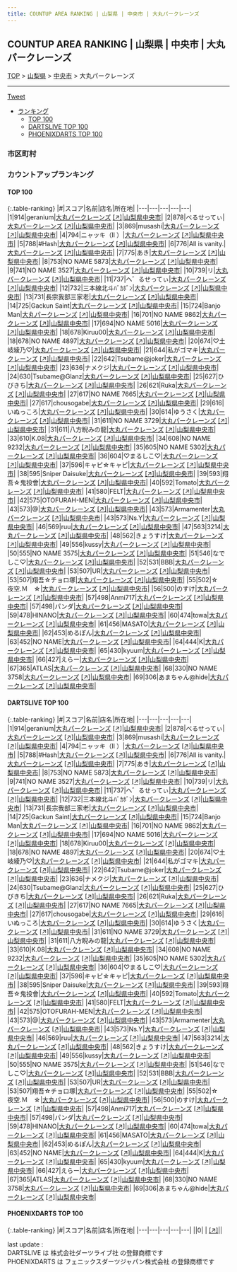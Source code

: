 ```yaml
---
title: COUNTUP AREA RANKING | 山梨県 | 中央市 | 大丸パークレーンズ
---
```

## COUNTUP AREA RANKING | 山梨県 | 中央市 | 大丸パークレーンズ

[TOP](/darts/rank/) > [山梨県](/darts/rank/山梨県/) > [中央市](/darts/rank/山梨県/中央市/) > 大丸パークレーンズ

___

<a href="https://twitter.com/share?ref_src=twsrc%5Etfw" data-text="COUNTUP AREA RANKING | 山梨県中央市大丸パークレーンズ" class="twitter-share-button" data-hashtags="DARTSLIVE,PHOENIXDARTS,darts,ダーツ" data-show-count="false">Tweet</a>

* [ランキング](#カウントアップランキング)
    * [TOP 100](#top-100)
    * [DARTSLIVE TOP 100](#dartslive-top-100)
    * [PHOENIXDARTS TOP 100](#phoenixdarts-top-100)

### 市区町村

<ul>

</ul>

### カウントアップランキング

#### TOP 100



{:.table-ranking}
|#|スコア|名前|店名|所在地|
|---|---|---|---|---|
|1|914|<span class="rank-name-dl">geranium</span>|<a href="/darts/rank/shops/bbb134de57f7a8d8a3f63593b5358cc4.html">大丸パークレーンズ</a> <a href="https://search.dartslive.com/jp/shop/bbb134de57f7a8d8a3f63593b5358cc4">[↗]</a>|<a href="/darts/rank/山梨県/中央市">山梨県中央市</a>|
|2|878|<span class="rank-name-dl">べるせってぃ</span>|<a href="/darts/rank/shops/bbb134de57f7a8d8a3f63593b5358cc4.html">大丸パークレーンズ</a> <a href="https://search.dartslive.com/jp/shop/bbb134de57f7a8d8a3f63593b5358cc4">[↗]</a>|<a href="/darts/rank/山梨県/中央市">山梨県中央市</a>|
|3|869|<span class="rank-name-dl">musashi</span>|<a href="/darts/rank/shops/bbb134de57f7a8d8a3f63593b5358cc4.html">大丸パークレーンズ</a> <a href="https://search.dartslive.com/jp/shop/bbb134de57f7a8d8a3f63593b5358cc4">[↗]</a>|<a href="/darts/rank/山梨県/中央市">山梨県中央市</a>|
|4|794|<span class="rank-name-dl">ニャッキ（ll ）</span>|<a href="/darts/rank/shops/bbb134de57f7a8d8a3f63593b5358cc4.html">大丸パークレーンズ</a> <a href="https://search.dartslive.com/jp/shop/bbb134de57f7a8d8a3f63593b5358cc4">[↗]</a>|<a href="/darts/rank/山梨県/中央市">山梨県中央市</a>|
|5|788|<span class="rank-name-dl">#Hash</span>|<a href="/darts/rank/shops/bbb134de57f7a8d8a3f63593b5358cc4.html">大丸パークレーンズ</a> <a href="https://search.dartslive.com/jp/shop/bbb134de57f7a8d8a3f63593b5358cc4">[↗]</a>|<a href="/darts/rank/山梨県/中央市">山梨県中央市</a>|
|6|776|<span class="rank-name-dl">All is vanity.</span>|<a href="/darts/rank/shops/bbb134de57f7a8d8a3f63593b5358cc4.html">大丸パークレーンズ</a> <a href="https://search.dartslive.com/jp/shop/bbb134de57f7a8d8a3f63593b5358cc4">[↗]</a>|<a href="/darts/rank/山梨県/中央市">山梨県中央市</a>|
|7|775|<span class="rank-name-dl">あき</span>|<a href="/darts/rank/shops/bbb134de57f7a8d8a3f63593b5358cc4.html">大丸パークレーンズ</a> <a href="https://search.dartslive.com/jp/shop/bbb134de57f7a8d8a3f63593b5358cc4">[↗]</a>|<a href="/darts/rank/山梨県/中央市">山梨県中央市</a>|
|8|753|<span class="rank-name-dl">NO NAME 5873</span>|<a href="/darts/rank/shops/bbb134de57f7a8d8a3f63593b5358cc4.html">大丸パークレーンズ</a> <a href="https://search.dartslive.com/jp/shop/bbb134de57f7a8d8a3f63593b5358cc4">[↗]</a>|<a href="/darts/rank/山梨県/中央市">山梨県中央市</a>|
|9|741|<span class="rank-name-dl">NO NAME 3527</span>|<a href="/darts/rank/shops/bbb134de57f7a8d8a3f63593b5358cc4.html">大丸パークレーンズ</a> <a href="https://search.dartslive.com/jp/shop/bbb134de57f7a8d8a3f63593b5358cc4">[↗]</a>|<a href="/darts/rank/山梨県/中央市">山梨県中央市</a>|
|10|739|<span class="rank-name-dl">リ</span>|<a href="/darts/rank/shops/bbb134de57f7a8d8a3f63593b5358cc4.html">大丸パークレーンズ</a> <a href="https://search.dartslive.com/jp/shop/bbb134de57f7a8d8a3f63593b5358cc4">[↗]</a>|<a href="/darts/rank/山梨県/中央市">山梨県中央市</a>|
|11|737|<span class="rank-name-dl">へ゛るせってぃ</span>|<a href="/darts/rank/shops/bbb134de57f7a8d8a3f63593b5358cc4.html">大丸パークレーンズ</a> <a href="https://search.dartslive.com/jp/shop/bbb134de57f7a8d8a3f63593b5358cc4">[↗]</a>|<a href="/darts/rank/山梨県/中央市">山梨県中央市</a>|
|12|732|<span class="rank-name-dl">三本線北斗ﾊﾞｶﾎﾞﾝ</span>|<a href="/darts/rank/shops/bbb134de57f7a8d8a3f63593b5358cc4.html">大丸パークレーンズ</a> <a href="https://search.dartslive.com/jp/shop/bbb134de57f7a8d8a3f63593b5358cc4">[↗]</a>|<a href="/darts/rank/山梨県/中央市">山梨県中央市</a>|
|13|731|<span class="rank-name-dl">長宗我部三家老</span>|<a href="/darts/rank/shops/bbb134de57f7a8d8a3f63593b5358cc4.html">大丸パークレーンズ</a> <a href="https://search.dartslive.com/jp/shop/bbb134de57f7a8d8a3f63593b5358cc4">[↗]</a>|<a href="/darts/rank/山梨県/中央市">山梨県中央市</a>|
|14|725|<span class="rank-name-dl">Gackun Saint</span>|<a href="/darts/rank/shops/bbb134de57f7a8d8a3f63593b5358cc4.html">大丸パークレーンズ</a> <a href="https://search.dartslive.com/jp/shop/bbb134de57f7a8d8a3f63593b5358cc4">[↗]</a>|<a href="/darts/rank/山梨県/中央市">山梨県中央市</a>|
|15|724|<span class="rank-name-dl">Banjo Man</span>|<a href="/darts/rank/shops/bbb134de57f7a8d8a3f63593b5358cc4.html">大丸パークレーンズ</a> <a href="https://search.dartslive.com/jp/shop/bbb134de57f7a8d8a3f63593b5358cc4">[↗]</a>|<a href="/darts/rank/山梨県/中央市">山梨県中央市</a>|
|16|701|<span class="rank-name-dl">NO NAME 9862</span>|<a href="/darts/rank/shops/bbb134de57f7a8d8a3f63593b5358cc4.html">大丸パークレーンズ</a> <a href="https://search.dartslive.com/jp/shop/bbb134de57f7a8d8a3f63593b5358cc4">[↗]</a>|<a href="/darts/rank/山梨県/中央市">山梨県中央市</a>|
|17|694|<span class="rank-name-dl">NO NAME 5016</span>|<a href="/darts/rank/shops/bbb134de57f7a8d8a3f63593b5358cc4.html">大丸パークレーンズ</a> <a href="https://search.dartslive.com/jp/shop/bbb134de57f7a8d8a3f63593b5358cc4">[↗]</a>|<a href="/darts/rank/山梨県/中央市">山梨県中央市</a>|
|18|678|<span class="rank-name-dl">Kiruu00</span>|<a href="/darts/rank/shops/bbb134de57f7a8d8a3f63593b5358cc4.html">大丸パークレーンズ</a> <a href="https://search.dartslive.com/jp/shop/bbb134de57f7a8d8a3f63593b5358cc4">[↗]</a>|<a href="/darts/rank/山梨県/中央市">山梨県中央市</a>|
|18|678|<span class="rank-name-dl">NO NAME 4897</span>|<a href="/darts/rank/shops/bbb134de57f7a8d8a3f63593b5358cc4.html">大丸パークレーンズ</a> <a href="https://search.dartslive.com/jp/shop/bbb134de57f7a8d8a3f63593b5358cc4">[↗]</a>|<a href="/darts/rank/山梨県/中央市">山梨県中央市</a>|
|20|674|<span class="rank-name-dl">♡土岐綾乃♡</span>|<a href="/darts/rank/shops/bbb134de57f7a8d8a3f63593b5358cc4.html">大丸パークレーンズ</a> <a href="https://search.dartslive.com/jp/shop/bbb134de57f7a8d8a3f63593b5358cc4">[↗]</a>|<a href="/darts/rank/山梨県/中央市">山梨県中央市</a>|
|21|644|<span class="rank-name-dl">私がゴマキ</span>|<a href="/darts/rank/shops/bbb134de57f7a8d8a3f63593b5358cc4.html">大丸パークレーンズ</a> <a href="https://search.dartslive.com/jp/shop/bbb134de57f7a8d8a3f63593b5358cc4">[↗]</a>|<a href="/darts/rank/山梨県/中央市">山梨県中央市</a>|
|22|642|<span class="rank-name-dl">Tsubame@joker</span>|<a href="/darts/rank/shops/bbb134de57f7a8d8a3f63593b5358cc4.html">大丸パークレーンズ</a> <a href="https://search.dartslive.com/jp/shop/bbb134de57f7a8d8a3f63593b5358cc4">[↗]</a>|<a href="/darts/rank/山梨県/中央市">山梨県中央市</a>|
|23|636|<span class="rank-name-dl">ナメクジ</span>|<a href="/darts/rank/shops/bbb134de57f7a8d8a3f63593b5358cc4.html">大丸パークレーンズ</a> <a href="https://search.dartslive.com/jp/shop/bbb134de57f7a8d8a3f63593b5358cc4">[↗]</a>|<a href="/darts/rank/山梨県/中央市">山梨県中央市</a>|
|24|630|<span class="rank-name-dl">Tsubame@Glanz</span>|<a href="/darts/rank/shops/bbb134de57f7a8d8a3f63593b5358cc4.html">大丸パークレーンズ</a> <a href="https://search.dartslive.com/jp/shop/bbb134de57f7a8d8a3f63593b5358cc4">[↗]</a>|<a href="/darts/rank/山梨県/中央市">山梨県中央市</a>|
|25|627|<span class="rank-name-dl">ひびきち</span>|<a href="/darts/rank/shops/bbb134de57f7a8d8a3f63593b5358cc4.html">大丸パークレーンズ</a> <a href="https://search.dartslive.com/jp/shop/bbb134de57f7a8d8a3f63593b5358cc4">[↗]</a>|<a href="/darts/rank/山梨県/中央市">山梨県中央市</a>|
|26|621|<span class="rank-name-dl">Ruka</span>|<a href="/darts/rank/shops/bbb134de57f7a8d8a3f63593b5358cc4.html">大丸パークレーンズ</a> <a href="https://search.dartslive.com/jp/shop/bbb134de57f7a8d8a3f63593b5358cc4">[↗]</a>|<a href="/darts/rank/山梨県/中央市">山梨県中央市</a>|
|27|617|<span class="rank-name-dl">NO NAME 7665</span>|<a href="/darts/rank/shops/bbb134de57f7a8d8a3f63593b5358cc4.html">大丸パークレーンズ</a> <a href="https://search.dartslive.com/jp/shop/bbb134de57f7a8d8a3f63593b5358cc4">[↗]</a>|<a href="/darts/rank/山梨県/中央市">山梨県中央市</a>|
|27|617|<span class="rank-name-dl">chousogabe</span>|<a href="/darts/rank/shops/bbb134de57f7a8d8a3f63593b5358cc4.html">大丸パークレーンズ</a> <a href="https://search.dartslive.com/jp/shop/bbb134de57f7a8d8a3f63593b5358cc4">[↗]</a>|<a href="/darts/rank/山梨県/中央市">山梨県中央市</a>|
|29|616|<span class="rank-name-dl">いぬっころ</span>|<a href="/darts/rank/shops/bbb134de57f7a8d8a3f63593b5358cc4.html">大丸パークレーンズ</a> <a href="https://search.dartslive.com/jp/shop/bbb134de57f7a8d8a3f63593b5358cc4">[↗]</a>|<a href="/darts/rank/山梨県/中央市">山梨県中央市</a>|
|30|614|<span class="rank-name-dl">ゆうさく</span>|<a href="/darts/rank/shops/bbb134de57f7a8d8a3f63593b5358cc4.html">大丸パークレーンズ</a> <a href="https://search.dartslive.com/jp/shop/bbb134de57f7a8d8a3f63593b5358cc4">[↗]</a>|<a href="/darts/rank/山梨県/中央市">山梨県中央市</a>|
|31|611|<span class="rank-name-dl">NO NAME 3729</span>|<a href="/darts/rank/shops/bbb134de57f7a8d8a3f63593b5358cc4.html">大丸パークレーンズ</a> <a href="https://search.dartslive.com/jp/shop/bbb134de57f7a8d8a3f63593b5358cc4">[↗]</a>|<a href="/darts/rank/山梨県/中央市">山梨県中央市</a>|
|31|611|<span class="rank-name-dl">八方睨みの龍</span>|<a href="/darts/rank/shops/bbb134de57f7a8d8a3f63593b5358cc4.html">大丸パークレーンズ</a> <a href="https://search.dartslive.com/jp/shop/bbb134de57f7a8d8a3f63593b5358cc4">[↗]</a>|<a href="/darts/rank/山梨県/中央市">山梨県中央市</a>|
|33|610|<span class="rank-name-dl">K.08</span>|<a href="/darts/rank/shops/bbb134de57f7a8d8a3f63593b5358cc4.html">大丸パークレーンズ</a> <a href="https://search.dartslive.com/jp/shop/bbb134de57f7a8d8a3f63593b5358cc4">[↗]</a>|<a href="/darts/rank/山梨県/中央市">山梨県中央市</a>|
|34|608|<span class="rank-name-dl">NO NAME 9232</span>|<a href="/darts/rank/shops/bbb134de57f7a8d8a3f63593b5358cc4.html">大丸パークレーンズ</a> <a href="https://search.dartslive.com/jp/shop/bbb134de57f7a8d8a3f63593b5358cc4">[↗]</a>|<a href="/darts/rank/山梨県/中央市">山梨県中央市</a>|
|35|605|<span class="rank-name-dl">NO NAME 5302</span>|<a href="/darts/rank/shops/bbb134de57f7a8d8a3f63593b5358cc4.html">大丸パークレーンズ</a> <a href="https://search.dartslive.com/jp/shop/bbb134de57f7a8d8a3f63593b5358cc4">[↗]</a>|<a href="/darts/rank/山梨県/中央市">山梨県中央市</a>|
|36|604|<span class="rank-name-dl">♡まるしこ♡</span>|<a href="/darts/rank/shops/bbb134de57f7a8d8a3f63593b5358cc4.html">大丸パークレーンズ</a> <a href="https://search.dartslive.com/jp/shop/bbb134de57f7a8d8a3f63593b5358cc4">[↗]</a>|<a href="/darts/rank/山梨県/中央市">山梨県中央市</a>|
|37|596|<span class="rank-name-dl">キャピ☆キャピ</span>|<a href="/darts/rank/shops/bbb134de57f7a8d8a3f63593b5358cc4.html">大丸パークレーンズ</a> <a href="https://search.dartslive.com/jp/shop/bbb134de57f7a8d8a3f63593b5358cc4">[↗]</a>|<a href="/darts/rank/山梨県/中央市">山梨県中央市</a>|
|38|595|<span class="rank-name-dl">Sniper Daisuke</span>|<a href="/darts/rank/shops/bbb134de57f7a8d8a3f63593b5358cc4.html">大丸パークレーンズ</a> <a href="https://search.dartslive.com/jp/shop/bbb134de57f7a8d8a3f63593b5358cc4">[↗]</a>|<a href="/darts/rank/山梨県/中央市">山梨県中央市</a>|
|39|593|<span class="rank-name-dl">翔吾☆鬼投會</span>|<a href="/darts/rank/shops/bbb134de57f7a8d8a3f63593b5358cc4.html">大丸パークレーンズ</a> <a href="https://search.dartslive.com/jp/shop/bbb134de57f7a8d8a3f63593b5358cc4">[↗]</a>|<a href="/darts/rank/山梨県/中央市">山梨県中央市</a>|
|40|592|<span class="rank-name-dl">Tomato</span>|<a href="/darts/rank/shops/bbb134de57f7a8d8a3f63593b5358cc4.html">大丸パークレーンズ</a> <a href="https://search.dartslive.com/jp/shop/bbb134de57f7a8d8a3f63593b5358cc4">[↗]</a>|<a href="/darts/rank/山梨県/中央市">山梨県中央市</a>|
|41|580|<span class="rank-name-dl">FELT</span>|<a href="/darts/rank/shops/bbb134de57f7a8d8a3f63593b5358cc4.html">大丸パークレーンズ</a> <a href="https://search.dartslive.com/jp/shop/bbb134de57f7a8d8a3f63593b5358cc4">[↗]</a>|<a href="/darts/rank/山梨県/中央市">山梨県中央市</a>|
|42|575|<span class="rank-name-dl">OTOFURAH-MEN</span>|<a href="/darts/rank/shops/bbb134de57f7a8d8a3f63593b5358cc4.html">大丸パークレーンズ</a> <a href="https://search.dartslive.com/jp/shop/bbb134de57f7a8d8a3f63593b5358cc4">[↗]</a>|<a href="/darts/rank/山梨県/中央市">山梨県中央市</a>|
|43|573|<span class="rank-name-dl">@</span>|<a href="/darts/rank/shops/bbb134de57f7a8d8a3f63593b5358cc4.html">大丸パークレーンズ</a> <a href="https://search.dartslive.com/jp/shop/bbb134de57f7a8d8a3f63593b5358cc4">[↗]</a>|<a href="/darts/rank/山梨県/中央市">山梨県中央市</a>|
|43|573|<span class="rank-name-dl">Armamenter</span>|<a href="/darts/rank/shops/bbb134de57f7a8d8a3f63593b5358cc4.html">大丸パークレーンズ</a> <a href="https://search.dartslive.com/jp/shop/bbb134de57f7a8d8a3f63593b5358cc4">[↗]</a>|<a href="/darts/rank/山梨県/中央市">山梨県中央市</a>|
|43|573|<span class="rank-name-dl">Ns.Y</span>|<a href="/darts/rank/shops/bbb134de57f7a8d8a3f63593b5358cc4.html">大丸パークレーンズ</a> <a href="https://search.dartslive.com/jp/shop/bbb134de57f7a8d8a3f63593b5358cc4">[↗]</a>|<a href="/darts/rank/山梨県/中央市">山梨県中央市</a>|
|46|569|<span class="rank-name-dl">ruu</span>|<a href="/darts/rank/shops/bbb134de57f7a8d8a3f63593b5358cc4.html">大丸パークレーンズ</a> <a href="https://search.dartslive.com/jp/shop/bbb134de57f7a8d8a3f63593b5358cc4">[↗]</a>|<a href="/darts/rank/山梨県/中央市">山梨県中央市</a>|
|47|563|<span class="rank-name-dl">3214</span>|<a href="/darts/rank/shops/bbb134de57f7a8d8a3f63593b5358cc4.html">大丸パークレーンズ</a> <a href="https://search.dartslive.com/jp/shop/bbb134de57f7a8d8a3f63593b5358cc4">[↗]</a>|<a href="/darts/rank/山梨県/中央市">山梨県中央市</a>|
|48|562|<span class="rank-name-dl">きょうすけ</span>|<a href="/darts/rank/shops/bbb134de57f7a8d8a3f63593b5358cc4.html">大丸パークレーンズ</a> <a href="https://search.dartslive.com/jp/shop/bbb134de57f7a8d8a3f63593b5358cc4">[↗]</a>|<a href="/darts/rank/山梨県/中央市">山梨県中央市</a>|
|49|556|<span class="rank-name-dl">kussy</span>|<a href="/darts/rank/shops/bbb134de57f7a8d8a3f63593b5358cc4.html">大丸パークレーンズ</a> <a href="https://search.dartslive.com/jp/shop/bbb134de57f7a8d8a3f63593b5358cc4">[↗]</a>|<a href="/darts/rank/山梨県/中央市">山梨県中央市</a>|
|50|555|<span class="rank-name-dl">NO NAME 3575</span>|<a href="/darts/rank/shops/bbb134de57f7a8d8a3f63593b5358cc4.html">大丸パークレーンズ</a> <a href="https://search.dartslive.com/jp/shop/bbb134de57f7a8d8a3f63593b5358cc4">[↗]</a>|<a href="/darts/rank/山梨県/中央市">山梨県中央市</a>|
|51|546|<span class="rank-name-dl">なでしこ♡</span>|<a href="/darts/rank/shops/bbb134de57f7a8d8a3f63593b5358cc4.html">大丸パークレーンズ</a> <a href="https://search.dartslive.com/jp/shop/bbb134de57f7a8d8a3f63593b5358cc4">[↗]</a>|<a href="/darts/rank/山梨県/中央市">山梨県中央市</a>|
|52|531|<span class="rank-name-dl">BBB</span>|<a href="/darts/rank/shops/bbb134de57f7a8d8a3f63593b5358cc4.html">大丸パークレーンズ</a> <a href="https://search.dartslive.com/jp/shop/bbb134de57f7a8d8a3f63593b5358cc4">[↗]</a>|<a href="/darts/rank/山梨県/中央市">山梨県中央市</a>|
|53|507|<span class="rank-name-dl">UR</span>|<a href="/darts/rank/shops/bbb134de57f7a8d8a3f63593b5358cc4.html">大丸パークレーンズ</a> <a href="https://search.dartslive.com/jp/shop/bbb134de57f7a8d8a3f63593b5358cc4">[↗]</a>|<a href="/darts/rank/山梨県/中央市">山梨県中央市</a>|
|53|507|<span class="rank-name-dl">翔吾☆チョロ塚</span>|<a href="/darts/rank/shops/bbb134de57f7a8d8a3f63593b5358cc4.html">大丸パークレーンズ</a> <a href="https://search.dartslive.com/jp/shop/bbb134de57f7a8d8a3f63593b5358cc4">[↗]</a>|<a href="/darts/rank/山梨県/中央市">山梨県中央市</a>|
|55|502|<span class="rank-name-dl">☆　夜空.Ｍ　☆</span>|<a href="/darts/rank/shops/bbb134de57f7a8d8a3f63593b5358cc4.html">大丸パークレーンズ</a> <a href="https://search.dartslive.com/jp/shop/bbb134de57f7a8d8a3f63593b5358cc4">[↗]</a>|<a href="/darts/rank/山梨県/中央市">山梨県中央市</a>|
|56|500|<span class="rank-name-dl">のすけ</span>|<a href="/darts/rank/shops/bbb134de57f7a8d8a3f63593b5358cc4.html">大丸パークレーンズ</a> <a href="https://search.dartslive.com/jp/shop/bbb134de57f7a8d8a3f63593b5358cc4">[↗]</a>|<a href="/darts/rank/山梨県/中央市">山梨県中央市</a>|
|57|498|<span class="rank-name-dl">Anmi717</span>|<a href="/darts/rank/shops/bbb134de57f7a8d8a3f63593b5358cc4.html">大丸パークレーンズ</a> <a href="https://search.dartslive.com/jp/shop/bbb134de57f7a8d8a3f63593b5358cc4">[↗]</a>|<a href="/darts/rank/山梨県/中央市">山梨県中央市</a>|
|57|498|<span class="rank-name-dl">パンダ</span>|<a href="/darts/rank/shops/bbb134de57f7a8d8a3f63593b5358cc4.html">大丸パークレーンズ</a> <a href="https://search.dartslive.com/jp/shop/bbb134de57f7a8d8a3f63593b5358cc4">[↗]</a>|<a href="/darts/rank/山梨県/中央市">山梨県中央市</a>|
|59|478|<span class="rank-name-dl">HINANO</span>|<a href="/darts/rank/shops/bbb134de57f7a8d8a3f63593b5358cc4.html">大丸パークレーンズ</a> <a href="https://search.dartslive.com/jp/shop/bbb134de57f7a8d8a3f63593b5358cc4">[↗]</a>|<a href="/darts/rank/山梨県/中央市">山梨県中央市</a>|
|60|474|<span class="rank-name-dl">towa</span>|<a href="/darts/rank/shops/bbb134de57f7a8d8a3f63593b5358cc4.html">大丸パークレーンズ</a> <a href="https://search.dartslive.com/jp/shop/bbb134de57f7a8d8a3f63593b5358cc4">[↗]</a>|<a href="/darts/rank/山梨県/中央市">山梨県中央市</a>|
|61|456|<span class="rank-name-dl">MASATO</span>|<a href="/darts/rank/shops/bbb134de57f7a8d8a3f63593b5358cc4.html">大丸パークレーンズ</a> <a href="https://search.dartslive.com/jp/shop/bbb134de57f7a8d8a3f63593b5358cc4">[↗]</a>|<a href="/darts/rank/山梨県/中央市">山梨県中央市</a>|
|62|453|<span class="rank-name-dl">めるぽん</span>|<a href="/darts/rank/shops/bbb134de57f7a8d8a3f63593b5358cc4.html">大丸パークレーンズ</a> <a href="https://search.dartslive.com/jp/shop/bbb134de57f7a8d8a3f63593b5358cc4">[↗]</a>|<a href="/darts/rank/山梨県/中央市">山梨県中央市</a>|
|63|452|<span class="rank-name-dl">NO NAME</span>|<a href="/darts/rank/shops/bbb134de57f7a8d8a3f63593b5358cc4.html">大丸パークレーンズ</a> <a href="https://search.dartslive.com/jp/shop/bbb134de57f7a8d8a3f63593b5358cc4">[↗]</a>|<a href="/darts/rank/山梨県/中央市">山梨県中央市</a>|
|64|444|<span class="rank-name-dl">K</span>|<a href="/darts/rank/shops/bbb134de57f7a8d8a3f63593b5358cc4.html">大丸パークレーンズ</a> <a href="https://search.dartslive.com/jp/shop/bbb134de57f7a8d8a3f63593b5358cc4">[↗]</a>|<a href="/darts/rank/山梨県/中央市">山梨県中央市</a>|
|65|430|<span class="rank-name-dl">kyuum</span>|<a href="/darts/rank/shops/bbb134de57f7a8d8a3f63593b5358cc4.html">大丸パークレーンズ</a> <a href="https://search.dartslive.com/jp/shop/bbb134de57f7a8d8a3f63593b5358cc4">[↗]</a>|<a href="/darts/rank/山梨県/中央市">山梨県中央市</a>|
|66|427|<span class="rank-name-dl">えらー</span>|<a href="/darts/rank/shops/bbb134de57f7a8d8a3f63593b5358cc4.html">大丸パークレーンズ</a> <a href="https://search.dartslive.com/jp/shop/bbb134de57f7a8d8a3f63593b5358cc4">[↗]</a>|<a href="/darts/rank/山梨県/中央市">山梨県中央市</a>|
|67|365|<span class="rank-name-dl">ATLAS</span>|<a href="/darts/rank/shops/bbb134de57f7a8d8a3f63593b5358cc4.html">大丸パークレーンズ</a> <a href="https://search.dartslive.com/jp/shop/bbb134de57f7a8d8a3f63593b5358cc4">[↗]</a>|<a href="/darts/rank/山梨県/中央市">山梨県中央市</a>|
|68|330|<span class="rank-name-dl">NO NAME 3758</span>|<a href="/darts/rank/shops/bbb134de57f7a8d8a3f63593b5358cc4.html">大丸パークレーンズ</a> <a href="https://search.dartslive.com/jp/shop/bbb134de57f7a8d8a3f63593b5358cc4">[↗]</a>|<a href="/darts/rank/山梨県/中央市">山梨県中央市</a>|
|69|306|<span class="rank-name-dl">あまちゃん@hide</span>|<a href="/darts/rank/shops/bbb134de57f7a8d8a3f63593b5358cc4.html">大丸パークレーンズ</a> <a href="https://search.dartslive.com/jp/shop/bbb134de57f7a8d8a3f63593b5358cc4">[↗]</a>|<a href="/darts/rank/山梨県/中央市">山梨県中央市</a>|


#### DARTSLIVE TOP 100



{:.table-ranking}
|#|スコア|名前|店名|所在地|
|---|---|---|---|---|
|1|914|<span class="rank-name-dl">geranium</span>|<a href="/darts/rank/shops/bbb134de57f7a8d8a3f63593b5358cc4.html">大丸パークレーンズ</a> <a href="https://search.dartslive.com/jp/shop/bbb134de57f7a8d8a3f63593b5358cc4">[↗]</a>|<a href="/darts/rank/山梨県/中央市">山梨県中央市</a>|
|2|878|<span class="rank-name-dl">べるせってぃ</span>|<a href="/darts/rank/shops/bbb134de57f7a8d8a3f63593b5358cc4.html">大丸パークレーンズ</a> <a href="https://search.dartslive.com/jp/shop/bbb134de57f7a8d8a3f63593b5358cc4">[↗]</a>|<a href="/darts/rank/山梨県/中央市">山梨県中央市</a>|
|3|869|<span class="rank-name-dl">musashi</span>|<a href="/darts/rank/shops/bbb134de57f7a8d8a3f63593b5358cc4.html">大丸パークレーンズ</a> <a href="https://search.dartslive.com/jp/shop/bbb134de57f7a8d8a3f63593b5358cc4">[↗]</a>|<a href="/darts/rank/山梨県/中央市">山梨県中央市</a>|
|4|794|<span class="rank-name-dl">ニャッキ（ll ）</span>|<a href="/darts/rank/shops/bbb134de57f7a8d8a3f63593b5358cc4.html">大丸パークレーンズ</a> <a href="https://search.dartslive.com/jp/shop/bbb134de57f7a8d8a3f63593b5358cc4">[↗]</a>|<a href="/darts/rank/山梨県/中央市">山梨県中央市</a>|
|5|788|<span class="rank-name-dl">#Hash</span>|<a href="/darts/rank/shops/bbb134de57f7a8d8a3f63593b5358cc4.html">大丸パークレーンズ</a> <a href="https://search.dartslive.com/jp/shop/bbb134de57f7a8d8a3f63593b5358cc4">[↗]</a>|<a href="/darts/rank/山梨県/中央市">山梨県中央市</a>|
|6|776|<span class="rank-name-dl">All is vanity.</span>|<a href="/darts/rank/shops/bbb134de57f7a8d8a3f63593b5358cc4.html">大丸パークレーンズ</a> <a href="https://search.dartslive.com/jp/shop/bbb134de57f7a8d8a3f63593b5358cc4">[↗]</a>|<a href="/darts/rank/山梨県/中央市">山梨県中央市</a>|
|7|775|<span class="rank-name-dl">あき</span>|<a href="/darts/rank/shops/bbb134de57f7a8d8a3f63593b5358cc4.html">大丸パークレーンズ</a> <a href="https://search.dartslive.com/jp/shop/bbb134de57f7a8d8a3f63593b5358cc4">[↗]</a>|<a href="/darts/rank/山梨県/中央市">山梨県中央市</a>|
|8|753|<span class="rank-name-dl">NO NAME 5873</span>|<a href="/darts/rank/shops/bbb134de57f7a8d8a3f63593b5358cc4.html">大丸パークレーンズ</a> <a href="https://search.dartslive.com/jp/shop/bbb134de57f7a8d8a3f63593b5358cc4">[↗]</a>|<a href="/darts/rank/山梨県/中央市">山梨県中央市</a>|
|9|741|<span class="rank-name-dl">NO NAME 3527</span>|<a href="/darts/rank/shops/bbb134de57f7a8d8a3f63593b5358cc4.html">大丸パークレーンズ</a> <a href="https://search.dartslive.com/jp/shop/bbb134de57f7a8d8a3f63593b5358cc4">[↗]</a>|<a href="/darts/rank/山梨県/中央市">山梨県中央市</a>|
|10|739|<span class="rank-name-dl">リ</span>|<a href="/darts/rank/shops/bbb134de57f7a8d8a3f63593b5358cc4.html">大丸パークレーンズ</a> <a href="https://search.dartslive.com/jp/shop/bbb134de57f7a8d8a3f63593b5358cc4">[↗]</a>|<a href="/darts/rank/山梨県/中央市">山梨県中央市</a>|
|11|737|<span class="rank-name-dl">へ゛るせってぃ</span>|<a href="/darts/rank/shops/bbb134de57f7a8d8a3f63593b5358cc4.html">大丸パークレーンズ</a> <a href="https://search.dartslive.com/jp/shop/bbb134de57f7a8d8a3f63593b5358cc4">[↗]</a>|<a href="/darts/rank/山梨県/中央市">山梨県中央市</a>|
|12|732|<span class="rank-name-dl">三本線北斗ﾊﾞｶﾎﾞﾝ</span>|<a href="/darts/rank/shops/bbb134de57f7a8d8a3f63593b5358cc4.html">大丸パークレーンズ</a> <a href="https://search.dartslive.com/jp/shop/bbb134de57f7a8d8a3f63593b5358cc4">[↗]</a>|<a href="/darts/rank/山梨県/中央市">山梨県中央市</a>|
|13|731|<span class="rank-name-dl">長宗我部三家老</span>|<a href="/darts/rank/shops/bbb134de57f7a8d8a3f63593b5358cc4.html">大丸パークレーンズ</a> <a href="https://search.dartslive.com/jp/shop/bbb134de57f7a8d8a3f63593b5358cc4">[↗]</a>|<a href="/darts/rank/山梨県/中央市">山梨県中央市</a>|
|14|725|<span class="rank-name-dl">Gackun Saint</span>|<a href="/darts/rank/shops/bbb134de57f7a8d8a3f63593b5358cc4.html">大丸パークレーンズ</a> <a href="https://search.dartslive.com/jp/shop/bbb134de57f7a8d8a3f63593b5358cc4">[↗]</a>|<a href="/darts/rank/山梨県/中央市">山梨県中央市</a>|
|15|724|<span class="rank-name-dl">Banjo Man</span>|<a href="/darts/rank/shops/bbb134de57f7a8d8a3f63593b5358cc4.html">大丸パークレーンズ</a> <a href="https://search.dartslive.com/jp/shop/bbb134de57f7a8d8a3f63593b5358cc4">[↗]</a>|<a href="/darts/rank/山梨県/中央市">山梨県中央市</a>|
|16|701|<span class="rank-name-dl">NO NAME 9862</span>|<a href="/darts/rank/shops/bbb134de57f7a8d8a3f63593b5358cc4.html">大丸パークレーンズ</a> <a href="https://search.dartslive.com/jp/shop/bbb134de57f7a8d8a3f63593b5358cc4">[↗]</a>|<a href="/darts/rank/山梨県/中央市">山梨県中央市</a>|
|17|694|<span class="rank-name-dl">NO NAME 5016</span>|<a href="/darts/rank/shops/bbb134de57f7a8d8a3f63593b5358cc4.html">大丸パークレーンズ</a> <a href="https://search.dartslive.com/jp/shop/bbb134de57f7a8d8a3f63593b5358cc4">[↗]</a>|<a href="/darts/rank/山梨県/中央市">山梨県中央市</a>|
|18|678|<span class="rank-name-dl">Kiruu00</span>|<a href="/darts/rank/shops/bbb134de57f7a8d8a3f63593b5358cc4.html">大丸パークレーンズ</a> <a href="https://search.dartslive.com/jp/shop/bbb134de57f7a8d8a3f63593b5358cc4">[↗]</a>|<a href="/darts/rank/山梨県/中央市">山梨県中央市</a>|
|18|678|<span class="rank-name-dl">NO NAME 4897</span>|<a href="/darts/rank/shops/bbb134de57f7a8d8a3f63593b5358cc4.html">大丸パークレーンズ</a> <a href="https://search.dartslive.com/jp/shop/bbb134de57f7a8d8a3f63593b5358cc4">[↗]</a>|<a href="/darts/rank/山梨県/中央市">山梨県中央市</a>|
|20|674|<span class="rank-name-dl">♡土岐綾乃♡</span>|<a href="/darts/rank/shops/bbb134de57f7a8d8a3f63593b5358cc4.html">大丸パークレーンズ</a> <a href="https://search.dartslive.com/jp/shop/bbb134de57f7a8d8a3f63593b5358cc4">[↗]</a>|<a href="/darts/rank/山梨県/中央市">山梨県中央市</a>|
|21|644|<span class="rank-name-dl">私がゴマキ</span>|<a href="/darts/rank/shops/bbb134de57f7a8d8a3f63593b5358cc4.html">大丸パークレーンズ</a> <a href="https://search.dartslive.com/jp/shop/bbb134de57f7a8d8a3f63593b5358cc4">[↗]</a>|<a href="/darts/rank/山梨県/中央市">山梨県中央市</a>|
|22|642|<span class="rank-name-dl">Tsubame@joker</span>|<a href="/darts/rank/shops/bbb134de57f7a8d8a3f63593b5358cc4.html">大丸パークレーンズ</a> <a href="https://search.dartslive.com/jp/shop/bbb134de57f7a8d8a3f63593b5358cc4">[↗]</a>|<a href="/darts/rank/山梨県/中央市">山梨県中央市</a>|
|23|636|<span class="rank-name-dl">ナメクジ</span>|<a href="/darts/rank/shops/bbb134de57f7a8d8a3f63593b5358cc4.html">大丸パークレーンズ</a> <a href="https://search.dartslive.com/jp/shop/bbb134de57f7a8d8a3f63593b5358cc4">[↗]</a>|<a href="/darts/rank/山梨県/中央市">山梨県中央市</a>|
|24|630|<span class="rank-name-dl">Tsubame@Glanz</span>|<a href="/darts/rank/shops/bbb134de57f7a8d8a3f63593b5358cc4.html">大丸パークレーンズ</a> <a href="https://search.dartslive.com/jp/shop/bbb134de57f7a8d8a3f63593b5358cc4">[↗]</a>|<a href="/darts/rank/山梨県/中央市">山梨県中央市</a>|
|25|627|<span class="rank-name-dl">ひびきち</span>|<a href="/darts/rank/shops/bbb134de57f7a8d8a3f63593b5358cc4.html">大丸パークレーンズ</a> <a href="https://search.dartslive.com/jp/shop/bbb134de57f7a8d8a3f63593b5358cc4">[↗]</a>|<a href="/darts/rank/山梨県/中央市">山梨県中央市</a>|
|26|621|<span class="rank-name-dl">Ruka</span>|<a href="/darts/rank/shops/bbb134de57f7a8d8a3f63593b5358cc4.html">大丸パークレーンズ</a> <a href="https://search.dartslive.com/jp/shop/bbb134de57f7a8d8a3f63593b5358cc4">[↗]</a>|<a href="/darts/rank/山梨県/中央市">山梨県中央市</a>|
|27|617|<span class="rank-name-dl">NO NAME 7665</span>|<a href="/darts/rank/shops/bbb134de57f7a8d8a3f63593b5358cc4.html">大丸パークレーンズ</a> <a href="https://search.dartslive.com/jp/shop/bbb134de57f7a8d8a3f63593b5358cc4">[↗]</a>|<a href="/darts/rank/山梨県/中央市">山梨県中央市</a>|
|27|617|<span class="rank-name-dl">chousogabe</span>|<a href="/darts/rank/shops/bbb134de57f7a8d8a3f63593b5358cc4.html">大丸パークレーンズ</a> <a href="https://search.dartslive.com/jp/shop/bbb134de57f7a8d8a3f63593b5358cc4">[↗]</a>|<a href="/darts/rank/山梨県/中央市">山梨県中央市</a>|
|29|616|<span class="rank-name-dl">いぬっころ</span>|<a href="/darts/rank/shops/bbb134de57f7a8d8a3f63593b5358cc4.html">大丸パークレーンズ</a> <a href="https://search.dartslive.com/jp/shop/bbb134de57f7a8d8a3f63593b5358cc4">[↗]</a>|<a href="/darts/rank/山梨県/中央市">山梨県中央市</a>|
|30|614|<span class="rank-name-dl">ゆうさく</span>|<a href="/darts/rank/shops/bbb134de57f7a8d8a3f63593b5358cc4.html">大丸パークレーンズ</a> <a href="https://search.dartslive.com/jp/shop/bbb134de57f7a8d8a3f63593b5358cc4">[↗]</a>|<a href="/darts/rank/山梨県/中央市">山梨県中央市</a>|
|31|611|<span class="rank-name-dl">NO NAME 3729</span>|<a href="/darts/rank/shops/bbb134de57f7a8d8a3f63593b5358cc4.html">大丸パークレーンズ</a> <a href="https://search.dartslive.com/jp/shop/bbb134de57f7a8d8a3f63593b5358cc4">[↗]</a>|<a href="/darts/rank/山梨県/中央市">山梨県中央市</a>|
|31|611|<span class="rank-name-dl">八方睨みの龍</span>|<a href="/darts/rank/shops/bbb134de57f7a8d8a3f63593b5358cc4.html">大丸パークレーンズ</a> <a href="https://search.dartslive.com/jp/shop/bbb134de57f7a8d8a3f63593b5358cc4">[↗]</a>|<a href="/darts/rank/山梨県/中央市">山梨県中央市</a>|
|33|610|<span class="rank-name-dl">K.08</span>|<a href="/darts/rank/shops/bbb134de57f7a8d8a3f63593b5358cc4.html">大丸パークレーンズ</a> <a href="https://search.dartslive.com/jp/shop/bbb134de57f7a8d8a3f63593b5358cc4">[↗]</a>|<a href="/darts/rank/山梨県/中央市">山梨県中央市</a>|
|34|608|<span class="rank-name-dl">NO NAME 9232</span>|<a href="/darts/rank/shops/bbb134de57f7a8d8a3f63593b5358cc4.html">大丸パークレーンズ</a> <a href="https://search.dartslive.com/jp/shop/bbb134de57f7a8d8a3f63593b5358cc4">[↗]</a>|<a href="/darts/rank/山梨県/中央市">山梨県中央市</a>|
|35|605|<span class="rank-name-dl">NO NAME 5302</span>|<a href="/darts/rank/shops/bbb134de57f7a8d8a3f63593b5358cc4.html">大丸パークレーンズ</a> <a href="https://search.dartslive.com/jp/shop/bbb134de57f7a8d8a3f63593b5358cc4">[↗]</a>|<a href="/darts/rank/山梨県/中央市">山梨県中央市</a>|
|36|604|<span class="rank-name-dl">♡まるしこ♡</span>|<a href="/darts/rank/shops/bbb134de57f7a8d8a3f63593b5358cc4.html">大丸パークレーンズ</a> <a href="https://search.dartslive.com/jp/shop/bbb134de57f7a8d8a3f63593b5358cc4">[↗]</a>|<a href="/darts/rank/山梨県/中央市">山梨県中央市</a>|
|37|596|<span class="rank-name-dl">キャピ☆キャピ</span>|<a href="/darts/rank/shops/bbb134de57f7a8d8a3f63593b5358cc4.html">大丸パークレーンズ</a> <a href="https://search.dartslive.com/jp/shop/bbb134de57f7a8d8a3f63593b5358cc4">[↗]</a>|<a href="/darts/rank/山梨県/中央市">山梨県中央市</a>|
|38|595|<span class="rank-name-dl">Sniper Daisuke</span>|<a href="/darts/rank/shops/bbb134de57f7a8d8a3f63593b5358cc4.html">大丸パークレーンズ</a> <a href="https://search.dartslive.com/jp/shop/bbb134de57f7a8d8a3f63593b5358cc4">[↗]</a>|<a href="/darts/rank/山梨県/中央市">山梨県中央市</a>|
|39|593|<span class="rank-name-dl">翔吾☆鬼投會</span>|<a href="/darts/rank/shops/bbb134de57f7a8d8a3f63593b5358cc4.html">大丸パークレーンズ</a> <a href="https://search.dartslive.com/jp/shop/bbb134de57f7a8d8a3f63593b5358cc4">[↗]</a>|<a href="/darts/rank/山梨県/中央市">山梨県中央市</a>|
|40|592|<span class="rank-name-dl">Tomato</span>|<a href="/darts/rank/shops/bbb134de57f7a8d8a3f63593b5358cc4.html">大丸パークレーンズ</a> <a href="https://search.dartslive.com/jp/shop/bbb134de57f7a8d8a3f63593b5358cc4">[↗]</a>|<a href="/darts/rank/山梨県/中央市">山梨県中央市</a>|
|41|580|<span class="rank-name-dl">FELT</span>|<a href="/darts/rank/shops/bbb134de57f7a8d8a3f63593b5358cc4.html">大丸パークレーンズ</a> <a href="https://search.dartslive.com/jp/shop/bbb134de57f7a8d8a3f63593b5358cc4">[↗]</a>|<a href="/darts/rank/山梨県/中央市">山梨県中央市</a>|
|42|575|<span class="rank-name-dl">OTOFURAH-MEN</span>|<a href="/darts/rank/shops/bbb134de57f7a8d8a3f63593b5358cc4.html">大丸パークレーンズ</a> <a href="https://search.dartslive.com/jp/shop/bbb134de57f7a8d8a3f63593b5358cc4">[↗]</a>|<a href="/darts/rank/山梨県/中央市">山梨県中央市</a>|
|43|573|<span class="rank-name-dl">@</span>|<a href="/darts/rank/shops/bbb134de57f7a8d8a3f63593b5358cc4.html">大丸パークレーンズ</a> <a href="https://search.dartslive.com/jp/shop/bbb134de57f7a8d8a3f63593b5358cc4">[↗]</a>|<a href="/darts/rank/山梨県/中央市">山梨県中央市</a>|
|43|573|<span class="rank-name-dl">Armamenter</span>|<a href="/darts/rank/shops/bbb134de57f7a8d8a3f63593b5358cc4.html">大丸パークレーンズ</a> <a href="https://search.dartslive.com/jp/shop/bbb134de57f7a8d8a3f63593b5358cc4">[↗]</a>|<a href="/darts/rank/山梨県/中央市">山梨県中央市</a>|
|43|573|<span class="rank-name-dl">Ns.Y</span>|<a href="/darts/rank/shops/bbb134de57f7a8d8a3f63593b5358cc4.html">大丸パークレーンズ</a> <a href="https://search.dartslive.com/jp/shop/bbb134de57f7a8d8a3f63593b5358cc4">[↗]</a>|<a href="/darts/rank/山梨県/中央市">山梨県中央市</a>|
|46|569|<span class="rank-name-dl">ruu</span>|<a href="/darts/rank/shops/bbb134de57f7a8d8a3f63593b5358cc4.html">大丸パークレーンズ</a> <a href="https://search.dartslive.com/jp/shop/bbb134de57f7a8d8a3f63593b5358cc4">[↗]</a>|<a href="/darts/rank/山梨県/中央市">山梨県中央市</a>|
|47|563|<span class="rank-name-dl">3214</span>|<a href="/darts/rank/shops/bbb134de57f7a8d8a3f63593b5358cc4.html">大丸パークレーンズ</a> <a href="https://search.dartslive.com/jp/shop/bbb134de57f7a8d8a3f63593b5358cc4">[↗]</a>|<a href="/darts/rank/山梨県/中央市">山梨県中央市</a>|
|48|562|<span class="rank-name-dl">きょうすけ</span>|<a href="/darts/rank/shops/bbb134de57f7a8d8a3f63593b5358cc4.html">大丸パークレーンズ</a> <a href="https://search.dartslive.com/jp/shop/bbb134de57f7a8d8a3f63593b5358cc4">[↗]</a>|<a href="/darts/rank/山梨県/中央市">山梨県中央市</a>|
|49|556|<span class="rank-name-dl">kussy</span>|<a href="/darts/rank/shops/bbb134de57f7a8d8a3f63593b5358cc4.html">大丸パークレーンズ</a> <a href="https://search.dartslive.com/jp/shop/bbb134de57f7a8d8a3f63593b5358cc4">[↗]</a>|<a href="/darts/rank/山梨県/中央市">山梨県中央市</a>|
|50|555|<span class="rank-name-dl">NO NAME 3575</span>|<a href="/darts/rank/shops/bbb134de57f7a8d8a3f63593b5358cc4.html">大丸パークレーンズ</a> <a href="https://search.dartslive.com/jp/shop/bbb134de57f7a8d8a3f63593b5358cc4">[↗]</a>|<a href="/darts/rank/山梨県/中央市">山梨県中央市</a>|
|51|546|<span class="rank-name-dl">なでしこ♡</span>|<a href="/darts/rank/shops/bbb134de57f7a8d8a3f63593b5358cc4.html">大丸パークレーンズ</a> <a href="https://search.dartslive.com/jp/shop/bbb134de57f7a8d8a3f63593b5358cc4">[↗]</a>|<a href="/darts/rank/山梨県/中央市">山梨県中央市</a>|
|52|531|<span class="rank-name-dl">BBB</span>|<a href="/darts/rank/shops/bbb134de57f7a8d8a3f63593b5358cc4.html">大丸パークレーンズ</a> <a href="https://search.dartslive.com/jp/shop/bbb134de57f7a8d8a3f63593b5358cc4">[↗]</a>|<a href="/darts/rank/山梨県/中央市">山梨県中央市</a>|
|53|507|<span class="rank-name-dl">UR</span>|<a href="/darts/rank/shops/bbb134de57f7a8d8a3f63593b5358cc4.html">大丸パークレーンズ</a> <a href="https://search.dartslive.com/jp/shop/bbb134de57f7a8d8a3f63593b5358cc4">[↗]</a>|<a href="/darts/rank/山梨県/中央市">山梨県中央市</a>|
|53|507|<span class="rank-name-dl">翔吾☆チョロ塚</span>|<a href="/darts/rank/shops/bbb134de57f7a8d8a3f63593b5358cc4.html">大丸パークレーンズ</a> <a href="https://search.dartslive.com/jp/shop/bbb134de57f7a8d8a3f63593b5358cc4">[↗]</a>|<a href="/darts/rank/山梨県/中央市">山梨県中央市</a>|
|55|502|<span class="rank-name-dl">☆　夜空.Ｍ　☆</span>|<a href="/darts/rank/shops/bbb134de57f7a8d8a3f63593b5358cc4.html">大丸パークレーンズ</a> <a href="https://search.dartslive.com/jp/shop/bbb134de57f7a8d8a3f63593b5358cc4">[↗]</a>|<a href="/darts/rank/山梨県/中央市">山梨県中央市</a>|
|56|500|<span class="rank-name-dl">のすけ</span>|<a href="/darts/rank/shops/bbb134de57f7a8d8a3f63593b5358cc4.html">大丸パークレーンズ</a> <a href="https://search.dartslive.com/jp/shop/bbb134de57f7a8d8a3f63593b5358cc4">[↗]</a>|<a href="/darts/rank/山梨県/中央市">山梨県中央市</a>|
|57|498|<span class="rank-name-dl">Anmi717</span>|<a href="/darts/rank/shops/bbb134de57f7a8d8a3f63593b5358cc4.html">大丸パークレーンズ</a> <a href="https://search.dartslive.com/jp/shop/bbb134de57f7a8d8a3f63593b5358cc4">[↗]</a>|<a href="/darts/rank/山梨県/中央市">山梨県中央市</a>|
|57|498|<span class="rank-name-dl">パンダ</span>|<a href="/darts/rank/shops/bbb134de57f7a8d8a3f63593b5358cc4.html">大丸パークレーンズ</a> <a href="https://search.dartslive.com/jp/shop/bbb134de57f7a8d8a3f63593b5358cc4">[↗]</a>|<a href="/darts/rank/山梨県/中央市">山梨県中央市</a>|
|59|478|<span class="rank-name-dl">HINANO</span>|<a href="/darts/rank/shops/bbb134de57f7a8d8a3f63593b5358cc4.html">大丸パークレーンズ</a> <a href="https://search.dartslive.com/jp/shop/bbb134de57f7a8d8a3f63593b5358cc4">[↗]</a>|<a href="/darts/rank/山梨県/中央市">山梨県中央市</a>|
|60|474|<span class="rank-name-dl">towa</span>|<a href="/darts/rank/shops/bbb134de57f7a8d8a3f63593b5358cc4.html">大丸パークレーンズ</a> <a href="https://search.dartslive.com/jp/shop/bbb134de57f7a8d8a3f63593b5358cc4">[↗]</a>|<a href="/darts/rank/山梨県/中央市">山梨県中央市</a>|
|61|456|<span class="rank-name-dl">MASATO</span>|<a href="/darts/rank/shops/bbb134de57f7a8d8a3f63593b5358cc4.html">大丸パークレーンズ</a> <a href="https://search.dartslive.com/jp/shop/bbb134de57f7a8d8a3f63593b5358cc4">[↗]</a>|<a href="/darts/rank/山梨県/中央市">山梨県中央市</a>|
|62|453|<span class="rank-name-dl">めるぽん</span>|<a href="/darts/rank/shops/bbb134de57f7a8d8a3f63593b5358cc4.html">大丸パークレーンズ</a> <a href="https://search.dartslive.com/jp/shop/bbb134de57f7a8d8a3f63593b5358cc4">[↗]</a>|<a href="/darts/rank/山梨県/中央市">山梨県中央市</a>|
|63|452|<span class="rank-name-dl">NO NAME</span>|<a href="/darts/rank/shops/bbb134de57f7a8d8a3f63593b5358cc4.html">大丸パークレーンズ</a> <a href="https://search.dartslive.com/jp/shop/bbb134de57f7a8d8a3f63593b5358cc4">[↗]</a>|<a href="/darts/rank/山梨県/中央市">山梨県中央市</a>|
|64|444|<span class="rank-name-dl">K</span>|<a href="/darts/rank/shops/bbb134de57f7a8d8a3f63593b5358cc4.html">大丸パークレーンズ</a> <a href="https://search.dartslive.com/jp/shop/bbb134de57f7a8d8a3f63593b5358cc4">[↗]</a>|<a href="/darts/rank/山梨県/中央市">山梨県中央市</a>|
|65|430|<span class="rank-name-dl">kyuum</span>|<a href="/darts/rank/shops/bbb134de57f7a8d8a3f63593b5358cc4.html">大丸パークレーンズ</a> <a href="https://search.dartslive.com/jp/shop/bbb134de57f7a8d8a3f63593b5358cc4">[↗]</a>|<a href="/darts/rank/山梨県/中央市">山梨県中央市</a>|
|66|427|<span class="rank-name-dl">えらー</span>|<a href="/darts/rank/shops/bbb134de57f7a8d8a3f63593b5358cc4.html">大丸パークレーンズ</a> <a href="https://search.dartslive.com/jp/shop/bbb134de57f7a8d8a3f63593b5358cc4">[↗]</a>|<a href="/darts/rank/山梨県/中央市">山梨県中央市</a>|
|67|365|<span class="rank-name-dl">ATLAS</span>|<a href="/darts/rank/shops/bbb134de57f7a8d8a3f63593b5358cc4.html">大丸パークレーンズ</a> <a href="https://search.dartslive.com/jp/shop/bbb134de57f7a8d8a3f63593b5358cc4">[↗]</a>|<a href="/darts/rank/山梨県/中央市">山梨県中央市</a>|
|68|330|<span class="rank-name-dl">NO NAME 3758</span>|<a href="/darts/rank/shops/bbb134de57f7a8d8a3f63593b5358cc4.html">大丸パークレーンズ</a> <a href="https://search.dartslive.com/jp/shop/bbb134de57f7a8d8a3f63593b5358cc4">[↗]</a>|<a href="/darts/rank/山梨県/中央市">山梨県中央市</a>|
|69|306|<span class="rank-name-dl">あまちゃん@hide</span>|<a href="/darts/rank/shops/bbb134de57f7a8d8a3f63593b5358cc4.html">大丸パークレーンズ</a> <a href="https://search.dartslive.com/jp/shop/bbb134de57f7a8d8a3f63593b5358cc4">[↗]</a>|<a href="/darts/rank/山梨県/中央市">山梨県中央市</a>|


#### PHOENIXDARTS TOP 100



{:.table-ranking}
|#|スコア|名前|店名|所在地|
|---|---|---|---|---|
||0|<span class="rank-name-dl"> </span>|<a href="/darts/rank/shops/.html"></a> <a href="">[↗]</a>|<a href="/darts/rank//"></a>|


<div class="footer border-top border-gray-light mt-5 pt-3 text-right text-gray">
    last update : <span style="font-weight: italic" id="foot_last_modified"></span><br />
    DARTSLIVE は 株式会社ダーツライブ社 の登録商標です<br />
    PHOENIXDARTS は フェニックスダーツジャパン株式会社 の登録商標です<br />
</div>

<script src="https://cdnjs.cloudflare.com/ajax/libs/jquery.tablesorter/2.31.3/js/jquery.tablesorter.min.js" integrity="sha512-qzgd5cYSZcosqpzpn7zF2ZId8f/8CHmFKZ8j7mU4OUXTNRd5g+ZHBPsgKEwoqxCtdQvExE5LprwwPAgoicguNg==" crossorigin="anonymous" referrerpolicy="no-referrer"></script>
<link rel="stylesheet" href="https://cdnjs.cloudflare.com/ajax/libs/jquery.tablesorter/2.31.3/css/theme.default.min.css" integrity="sha512-wghhOJkjQX0Lh3NSWvNKeZ0ZpNn+SPVXX1Qyc9OCaogADktxrBiBdKGDoqVUOyhStvMBmJQ8ZdMHiR3wuEq8+w==" crossorigin="anonymous" referrerpolicy="no-referrer" />
<script>
$(function() {
    $(".table-ranking").tablesorter({sortList:[[0, 0]]});
    $("#foot_last_modified").text(formatDate(new Date(document.lastModified), 'yyyy-MM-dd HH:mm:ss'));
});
</script>

<script async src="https://platform.twitter.com/widgets.js" charset="utf-8"></script>